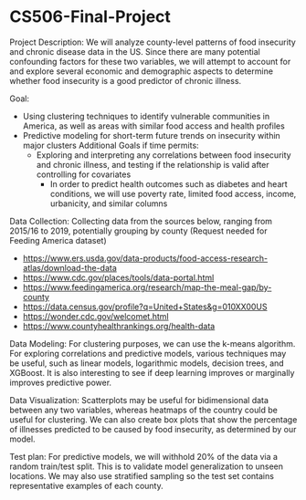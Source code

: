 # CS506-Final-Project
Project Description:
We will analyze county-level patterns of food insecurity and chronic disease data in the US. Since there are many potential confounding factors for these two variables, we will attempt to account for and explore several economic and demographic aspects to determine whether food insecurity is a good predictor of chronic illness.

Goal:
- Using clustering techniques to identify vulnerable communities in America, as well as areas with similar food access and health profiles
- Predictive modeling for short-term future trends on insecurity within major clusters
Additional Goals if time permits:
  - Exploring and interpreting any correlations between food insecurity and chronic illness, and testing if the relationship is valid after controlling for covariates
    - In order to predict health outcomes such as diabetes and heart conditions, we will use poverty rate, limited food access, income, urbanicity, and similar columns

Data Collection:
Collecting data from the sources below, ranging from 2015/16 to 2019, potentially grouping by county (Request needed for Feeding America dataset)
- https://www.ers.usda.gov/data-products/food-access-research-atlas/download-the-data
- https://www.cdc.gov/places/tools/data-portal.html
- https://www.feedingamerica.org/research/map-the-meal-gap/by-county
- https://data.census.gov/profile?q=United+States&g=010XX00US
- https://wonder.cdc.gov/welcomet.html
- https://www.countyhealthrankings.org/health-data

Data Modeling:
For clustering purposes, we can use the k-means algorithm. For exploring correlations and predictive models, various techniques may be useful, such as linear models, logarithmic models, decision trees, and XGBoost. It is also interesting to see if deep learning improves or marginally improves predictive power.

Data Visualization:
Scatterplots may be useful for bidimensional data between any two variables, whereas heatmaps of the country could be useful for clustering. We can also create box plots that show the percentage of illnesses predicted to be caused by food insecurity, as determined by our model.

Test plan:
For predictive models, we will withhold 20% of the data via a random train/test split. This is to validate model generalization to unseen locations. We may also use stratified sampling so the test set contains representative examples of each county. 
